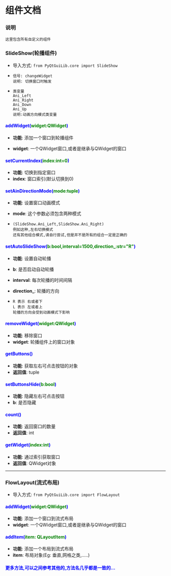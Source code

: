 # 组件文档

### 说明

```
这里包含所有自定义的组件
```

### SlideShow(轮播组件)

- 导入方式: `from PyQtGuiLib.core import SlideShow`

- ```
  信号: changeWidget
  说明: 切换窗口时触发
  ```

- ```
  类变量
  Ani_Left
  Ani_Right
  Ani_Down
  Ani_Up
  说明:动画方向模式类变量
  ```

#### <font color=blue>addWidget(<font color=green>widget:QWidget</font>)</font>

- **功能**: 添加一个窗口到轮播组件

- **widget**:  一个QWidget窗口,或者是继承与QWidget的窗口

#### <font color=blue>setCurrentIndex(<font color=green>index:int=0</font>)</font>

- **功能**: 切换到指定窗口
- **index**: 窗口索引(默认切换到0)

#### <font color=blue>setAinDirectionMode(<font color=green>mode:tuple</font>)</font>

- **功能**: 设置窗口动画模式

- **mode**: 这个参数必须包含两种模式

- ```
  (SlideShow.Ani_Left,SlideShow.Ani_Right)
  例如这种,左右切换模式
  还有其他组合模式,请自行尝试,但是并不是所有的组合一定是正确的
  ```

#### <font color=blue>setAutoSlideShow(<font color=green>b:bool,interval=1500,direction_:str="R"</font>)</font>

- **功能**: 设置自动轮播

- **b**: 是否启动自动轮播

- **interval**: 每次轮播的时间间隔

- **direction_**: 轮播的方向

- ```
  R 表示 右或者下
  L 表示 左或者上
  轮播的方向会受到动画模式下影响
  ```

#### <font color=blue>removeWidget(<font color=green>widget:QWidget</font>)</font>

- **功能**: 移除窗口
- **widget**: 轮播组件上的窗口对象

#### <font color=blue>getButtons()</font>

- **功能**: 获取左右可点击按钮的对象
- **返回值**: tuple

#### <font color=blue>setButtonsHide(<font color=green>b:bool</font>)</font>

- **功能**: 隐藏左右可点击按钮
- **b**: 是否隐藏

#### <font color=blue>count()</font>

- **功能**: 返回窗口的数量
- **返回值**: int

#### <font color=blue>getWidget(<font color=green>index:int</font>)</font>

- **功能**: 通过索引获取窗口
- **返回值**: QWidget对象

------

### FlowLayout(流式布局)

- 导入方式: `from PyQtGuiLib.core import FlowLayout`

#### <font color=blue>addWidget(<font color=green>widget:QWidget</font>)</font>

- **功能**: 添加一个窗口到流式布局
- **widget**:  一个QWidget窗口,或者是继承与QWidget的窗口

#### <font color=blue>addItem(<font color=green>item: QLayoutItem</font>)</font>

- **功能**: 添加一个布局到流式布局
- **item**: 布局对象(Eg: 垂直,网格之类,.....)

#### <font color=blue>更多方法,可以之间参考其他的,方法名几乎都是一致的...</font>